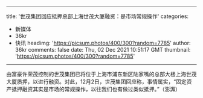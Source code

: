 
---
title: '世茂集团回应抵押总部上海世茂大厦融资：是市场常规操作'
categories: 
 - 新媒体
 - 36kr
 - 快讯
headimg: 'https://picsum.photos/400/300?random=7785'
author: 36kr
comments: false
date: Thu, 02 Dec 2021 10:51:17 GMT
thumbnail: 'https://picsum.photos/400/300?random=7785'
---

<div>   
由富豪许荣茂控制的世茂集团已将位于上海市浦东新区陆家嘴的总部大楼上海世茂大厦质押，以进行融资。对此，12月2日，世茂集团回应称，事情属实，“固定资产抵押融资其实是市场的常规操作，以往我们也有做过类似抵押。”（澎湃）  
</div>
            